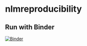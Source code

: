 # nlmreproducibility

## Run with Binder
[![Binder](https://mybinder.org/badge.svg)](https://mybinder.org/v2/gh/stevetsa/nlmreproducibility/master)
